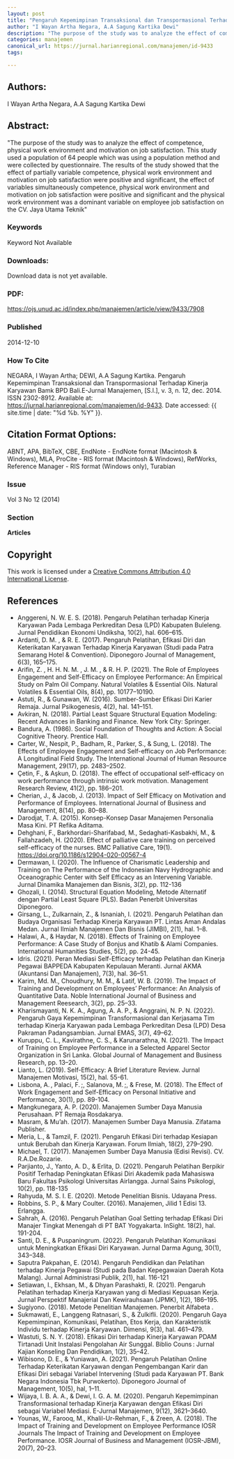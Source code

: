 ```yaml
---
layout: post
title: "Pengaruh Kepemimpinan Transaksional dan Transpormasional Terhadap Kinerja Karyawan Bamk BPD Bali"
author: "I Wayan Artha Negara, A.A Sagung Kartika Dewi"
description: "The purpose of the study was to analyze the effect of competence physical work environment and motivation on job satisfaction This study used a population of 64 people"
categories: manajemen
canonical_url: https://jurnal.harianregional.com/manajemen/id-9433
tags:

---
```


## Authors:
I Wayan Artha Negara, A.A Sagung Kartika Dewi

## Abstract:
"The purpose of the study was to analyze the effect of competence, physical work environment and motivation on job satisfaction. This study used a population of 64 people which was using a population method and were collected by questionnaire. The results of the study showed that the effect of partially variable competence, physical work environment and motivation on job satisfaction were positive and significant, the effect of variables simultaneously competence, physical work environment and motivation on job satisfaction were positive and significant and the physical work environment was a dominant variable on employee job satisfaction on the CV. Jaya Utama Teknik"

### Keywords
Keyword Not Available

### Downloads:
Download data is not yet available.

### PDF:
https://ojs.unud.ac.id/index.php/manajemen/article/view/9433/7908

### Published
2014-12-10

### How To Cite
NEGARA, I Wayan Artha; DEWI, A.A Sagung Kartika.  Pengaruh Kepemimpinan Transaksional dan Transpormasional Terhadap Kinerja Karyawan Bamk BPD Bali.E-Jurnal Manajemen, [S.l.], v. 3, n. 12, dec. 2014. ISSN 2302-8912. Available at: <https://jurnal.harianregional.com/manajemen/id-9433>. Date accessed: {{ site.time | date: "%d %b. %Y" }}.

## Citation Format Options:
ABNT, APA, BibTeX, CBE, EndNote - EndNote format (Macintosh & Windows), MLA, ProCite - RIS format (Macintosh & Windows), RefWorks, Reference Manager - RIS format (Windows only), Turabian

### Issue
Vol 3 No 12 (2014)

### Section 
**Articles**

## Copyright
This work is licensed under a <a href="http://creativecommons.org/licenses/by/4.0/" rel="nofollow">Creative Commons Attribution 4.0 International License</a>.

## References
- Anggereni, N. W. E. S. (2018). Pengaruh Pelatihan terhadap Kinerja Karyawan Pada Lembaga Perkreditan Desa (LPD) Kabupaten Buleleng. Jurnal Pendidikan Ekonomi Undiksha, 10(2), hal. 606–615.
- Ardanti, D. M. , & R. E. (2017). Pengaruh Pelatihan, Efikasi Diri dan Keterikatan Karyawan Terhadap Kinerja Karyawan (Studi pada Patra Semarang Hotel & Convention). Diponegoro Journal of Management, 6(3), 165–175.
- Arifin, Z. , H. H. N. M. , J. M. , & R. H. P. (2021). The Role of Employees Engagement and Self-Efficacy on Employee Performance: An Empirical Study on Palm Oil Company. Natural Volatiles & Essential Oils. Natural Volatiles & Essential Oils, 8(4), pp. 10177–10190.
- Astuti, R., & Gunawan, W. (2016). Sumber-Sumber Efikasi Diri Karier Remaja. Jurnal Psikogenesis, 4(2), hal. 141–151.
- Avkiran, N. (2018). Partial Least Square Structural Equation Modeling: Recent Advances in Banking and Finance. New York City: Springer.
- Bandura, A. (1986). Social Foundation of Thoughts and Action: A Social Cognitive Theory. Prentice Hall.
- Carter, W., Nespit, P., Badham, R., Parker, S., & Sung, L. (2018). The Effects of Employee Engagement and Self-efficacy on Job Performance: A Longitudinal Field Study. The International Journal of Human Resource Management, 29(17), pp. 2483–2502.
- Çetin, F., & Aşkun, D. (2018). The effect of occupational self-efficacy on work performance through intrinsic work motivation. Management Research Review, 41(2), pp. 186–201.
- Cherian, J., & Jacob, J. (2013). Impact of Self Efficacy on Motivation and Performance of Employees. International Journal of Business and Management, 8(14), pp. 80–88.
- Darodjat, T. A. (2015). Konsep-Konsep Dasar Manajemen Personalia Masa Kini. PT Refika Aditama.
- Dehghani, F., Barkhordari-Sharifabad, M., Sedaghati-Kasbakhi, M., & Fallahzadeh, H. (2020). Effect of palliative care training on perceived self-efficacy of the nurses. BMC Palliative Care, 19(1). https://doi.org/10.1186/s12904-020-00567-4
- Dermawan, I. (2020). The Influence of Charismatic Leadership and Training on The Performance of the Indonesian Navy Hydrographic and Oceanographic Center with Self Efficacy as an Intervening Variable. Jurnal Dinamika Manajemen dan Bisnis, 3(2), pp. 112-136
- Ghozali, I. (2014). Structural Equation Modeling, Metode Alternatif dengan Partial Least Square (PLS). Badan Penerbit Universitas Diponegoro.
- Girsang, L., Zulkarnain, Z., & Isnaniah, I. (2021). Pengaruh Pelatihan dan Budaya Organisasi Terhadap Kinerja Karyawan PT. Lintas Aman Andalas Medan. Jurnal Ilmiah Manajemen Dan Bisnis (JIMBI), 2(1), hal. 1–8.
- Halawi, A., & Haydar, N. (2018). Effects of Training on Employee Performance: A Case Study of Bonjus and Khatib & Alami Companies. International Humanities Studies, 5(2), pp. 24-45.
- Idris. (2021). Peran Mediasi Self-Efficacy terhadap Pelatihan dan Kinerja Pegawai BAPPEDA Kabupaten Kepulauan Meranti. Jurnal AKMA (Akuntansi Dan Manajemen), 7(3), hal. 36–51.
- Karim, Md. M., Choudhury, M. M., & Latif, W. B. (2019). The Impact of Training and Development on Employees’ Performance: An Analysis of Quantitative Data. Noble International Journal of Business and Management Reesearch, 3(2), pp. 25–33.
- Kharismayanti, N. K. A., Agung, A. A. P., & Anggraini, N. P. N. (2022). Pengaruh Gaya Kepemimpinan Transformasional dan Kerjasama Tim terhadap Kinerja Karyawan pada Lembaga Perkreditan Desa (LPD) Desa Pakraman Padangsambian. Jurnal EMAS, 3(7), 49–62.
- Kuruppu, C. L., Kavirathne, C. S., & Karunarathna, N. (2021). The Impact of Training on Employee Performance in a Selected Apparel Sector Organization in Sri Lanka. Global Journal of Management and Business Research, pp. 13–20.
- Lianto, L. (2019). Self-Efficacy: A Brief Literature Review. Jurnal Manajemen Motivasi, 15(2), hal. 55-61.
- Lisbona, A. , Palaci, F. ;, Salanova, M. ;, & Frese, M. (2018). The Effect of Work Engagement and Self-Efficacy on Personal Initiative and Performance, 30(1), pp. 89-104.
- Mangkunegara, A. P. (2020). Manajemen Sumber Daya Manusia Perusahaan. PT Remaja Rosdakarya.
- Masram, & Mu’ah. (2017). Manajemen Sumber Daya Manusia. Zifatama Publisher.
- Meria, L., & Tamzil, F. (2021). Pengaruh Efikasi Diri terhadap Kesiapan untuk Berubah dan Kinerja Karyawan. Forum Ilmiah, 18(2), 279–290.
- Michael, T. (2017). Manajemen Sumber Daya Manusia (Edisi Revisi). CV. R.A.De.Rozarie.
- Parjianto, J., Yanto, A. D., & Erlita, D. (2021). Pengaruh Pelatihan Berpikir Positif Terhadap Peningkatan Efikasi Diri Akademik pada Mahasiswa Baru Fakultas Psikologi Universitas Airlangga. Jurnal Sains Psikologi, 10(2), pp. 118-135
- Rahyuda, M. S. I. E. (2020). Metode Penelitian Bisnis. Udayana Press.
- Robbins, S. P., & Mary Coulter. (2016). Manajemen, Jilid 1 Edisi 13. Erlangga.
- Sahrah, A. (2016). Pengaruh Pelatihan Goal Setting terhadap Efikasi Diri Manajer Tingkat Menengah di PT BAT Yogyakarta. InSight. 18(2), hal. 191-204.
- Santi, D. E., & Puspaningrum. (2022). Pengaruh Pelatihan Komunikasi untuk Meningkatkan Efikasi Diri Karyawan. Jurnal Darma Agung, 30(1), 343–348.
- Saputra Pakpahan, E. (2014). Pengaruh Pendidikan dan Pelatihan terhadap Kinerja Pegawai (Studi pada Badan Kepegawaian Daerah Kota Malang). Jurnal Administrasi Publik, 2(1), hal. 116-121
- Setiawan, I., Ekhsan, M., & Dhyan Parashakti, R. (2021). Pengaruh Pelatihan terhadap Kinerja Karyawan yang di Mediasi Kepuasan Kerja. Jurnal Perspektif Manajerial Dan Kewirauhsaan (JPMK), 1(2), 186–195.
- Sugiyono. (2018). Metode Penelitian Manajemen. Penerbit Alfabeta .
- Sukmawati, E., Langgeng Ratnasari, S., & Zulkifli. (2020). Pengaruh Gaya Kepemimpinan, Komunikasi, Pelatihan, Etos Kerja, dan Karakteristik Individu terhadap Kinerja Karyawan. Dimensi, 9(3), hal. 461–479.
- Wastuti, S. N. Y. (2018). Efikasi Diri terhadap Kinerja Karyawan PDAM Tirtanadi Unit Instalasi Pengolahan Air Sunggal. Biblio Couns : Jurnal Kajian Konseling Dan Pendidikan, 1(2), 35–42.
- Wibisono, D. E., & Yuniawan, A. (2021). Pengaruh Pelatihan Online Terhadap Keterikatan Karyawan dengan Pengembangan Karir dan Efikasi Diri sebagai Variabel Intervening (Studi pada Karyawan PT. Bank Negara Indonesia Tbk Purwokerto). Diponegoro Journal of Management, 10(5), hal, 1–11.
- Wijaya, I. B. A. A., & Dewi, I. G. A. M. (2020). Pengaruh Kepemimpinan Transformasional terhadap Kinerja Karyawan dengan Efikasi Diri sebagai Variabel Mediasi. E-Jurnal Manajemen, 9(12), 3621–3640.
- Younas, W., Farooq, M., Khalil-Ur-Rehman, F., & Zreen, A. (2018). The Impact of Training and Development on Employee Performance IOSR Journals The Impact of Training and Development on Employee Performance. IOSR Journal of Business and Management (IOSR-JBM), 20(7), 20–23.


